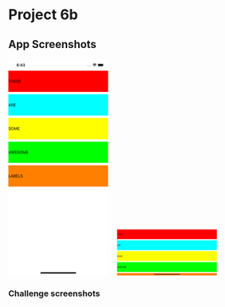 # Project 6b

## App Screenshots
<p>
<img src= "/Project6b/screenshots/1.png" width = "200">&emsp;
<img src= "/Project6b/screenshots/2.png" width = "200">&emsp;
</p>

### Challenge screenshots




